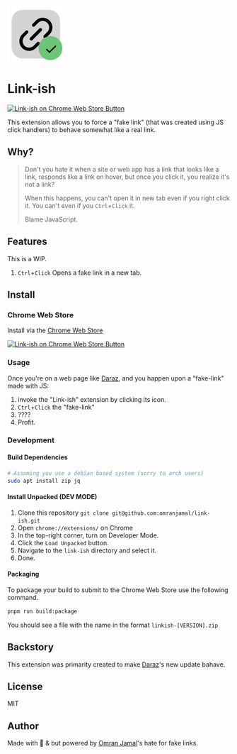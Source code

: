 ![Linkish Icon](assets/enabled.png)

# Link-ish

[![Link-ish on Chrome Web Store Button](https://storage.googleapis.com/web-dev-uploads/image/WlD8wC6g8khYWPJUsQceQkhXSlv1/UV4C4ybeBTsZt43U4xis.png)](https://chromewebstore.google.com/detail/link-ish/aomealgaegaafnegknodnlpmihpjdkek)

This extension allows you to force a "fake link" (that was created using JS click handlers) to behave somewhat like a real link.

## Why?

> Don't you hate it when a site or web app has a link that looks like a link, responds like a link on hover, but once you click it, you realize it's not a link? 
> 
> When this happens, you can't open it in new tab even
> if you right click it. You can't even if you
> `Ctrl`+`Click` it.
>
> Blame JavaScript.

## Features

This is a WIP.

1. `Ctrl`+`Click` Opens a fake link in a new tab.

## Install

### Chrome Web Store

Install via the [Chrome Web Store](https://chromewebstore.google.com/detail/link-ish/aomealgaegaafnegknodnlpmihpjdkek)

[![Link-ish on Chrome Web Store Button](https://storage.googleapis.com/web-dev-uploads/image/WlD8wC6g8khYWPJUsQceQkhXSlv1/iNEddTyWiMfLSwFD6qGq.png)](https://chromewebstore.google.com/detail/link-ish/aomealgaegaafnegknodnlpmihpjdkek)

### Usage

Once you're on a web page like [Daraz](https://www.daraz.com.bd/), and you happen upon a "fake-link" made with JS:

1. invoke the "Link-ish" extension by clicking its icon.
2. `Ctrl`+`Click` the "fake-link"
3. ????
4. Profit.

### Development

#### Build Dependencies

```bash
# Assuming you use a debian based system (sorry to arch users)
sudo apt install zip jq
```

#### Install Unpacked (DEV MODE)

1. Clone this repository `git clone git@github.com:omranjamal/link-ish.git`
2. Open `chrome://extensions/` on Chrome
3. In the top-right corner, turn on Developer Mode.
4. Click the `Load Unpacked` button.
5. Navigate to the `link-ish` directory and select it.
6. Done.

#### Packaging

To package your build to submit to the Chrome Web Store use the following command.

```bash
pnpm run build:package
```

You should see a file with the name in the format `linkish-[VERSION].zip`

## Backstory

This extension was primarity created to make [Daraz](https://www.daraz.com.bd/)'s new update bahave.

## License

MIT

## Author

Made with 🩷 & but powered by [Omran Jamal](https://omranjamal.me)'s hate for fake links.
